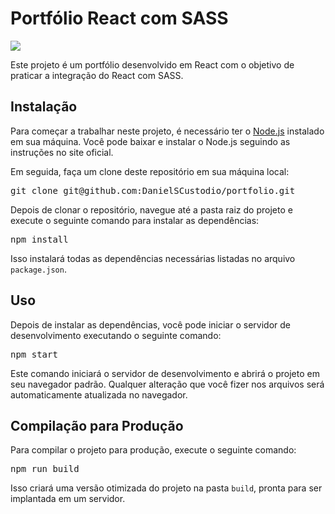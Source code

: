 <html>

<body>
	<h1>Portfólio React com SASS</h1>
	<img src="https://user-images.githubusercontent.com/29557187/230750851-9324b5d3-c2b5-414a-9578-88086bab0e20.png"/>

  
  <p>Este projeto é um portfólio desenvolvido em React com o objetivo de praticar a integração do React com SASS.</p>

<h2>Instalação</h2>
<p>Para começar a trabalhar neste projeto, é necessário ter o <a href="https://nodejs.org/">Node.js</a> instalado em sua máquina. Você pode baixar e instalar o Node.js seguindo as instruções no site oficial.</p>
<p>Em seguida, faça um clone deste repositório em sua máquina local:</p>
<pre>git clone git@github.com:DanielSCustodio/portfolio.git</pre>
<p>Depois de clonar o repositório, navegue até a pasta raiz do projeto e execute o seguinte comando para instalar as dependências:</p>
<pre>npm install</pre>
<p>Isso instalará todas as dependências necessárias listadas no arquivo <code>package.json</code>.</p>

<h2>Uso</h2>
<p>Depois de instalar as dependências, você pode iniciar o servidor de desenvolvimento executando o seguinte comando:</p>
<pre>npm start</pre>
<p>Este comando iniciará o servidor de desenvolvimento e abrirá o projeto em seu navegador padrão. Qualquer alteração que você fizer nos arquivos será automaticamente atualizada no navegador.</p>

<h2>Compilação para Produção</h2>
<p>Para compilar o projeto para produção, execute o seguinte comando:</p>
<pre>npm run build</pre>
<p>Isso criará uma versão otimizada do projeto na pasta <code>build</code>, pronta para ser implantada em um servidor.</p>
</body>
</html>
